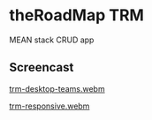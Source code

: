 # theRoadMap TRM
MEAN stack CRUD app    

## Screencast  
[trm-desktop-teams.webm](https://github.com/occiandiaali/trm-pmgt/assets/40769994/0894a4bf-3340-49a6-bd63-70853f3adbc0)


[trm-responsive.webm](https://github.com/occiandiaali/trm-pmgt/assets/40769994/4d6c6d70-b7ec-48ff-9048-85eb2ec7e99b)
